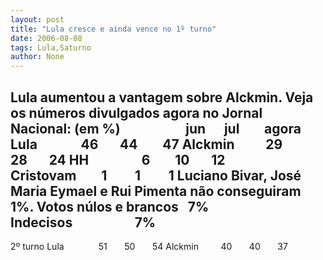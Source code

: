 ```yaml
---
layout: post
title: "Lula cresce e ainda vence no 1º turno"
date: 2006-08-08
tags: Lula,Saturno
author: None
---
```

Lula aumentou a vantagem sobre Alckmin. Veja os números divulgados agora no Jornal Nacional:
(em %)
&nbsp;&nbsp;&nbsp;&nbsp;&nbsp;&nbsp;&nbsp;&nbsp;&nbsp;&nbsp;&nbsp;&nbsp;&nbsp;&nbsp;&nbsp;&nbsp;&nbsp;&nbsp;&nbsp; jun&nbsp;&nbsp;&nbsp;&nbsp;&nbsp; jul&nbsp;&nbsp;&nbsp;&nbsp;&nbsp;&nbsp;&nbsp; agora
Lula&nbsp;&nbsp;&nbsp;&nbsp;&nbsp;&nbsp;&nbsp;&nbsp;&nbsp;&nbsp;&nbsp;&nbsp;&nbsp; 46&nbsp;&nbsp;&nbsp;&nbsp;&nbsp;&nbsp; 44&nbsp;&nbsp;&nbsp;&nbsp;&nbsp;&nbsp;&nbsp;&nbsp;47
Alckmin&nbsp;&nbsp;&nbsp;&nbsp;&nbsp;&nbsp;&nbsp;&nbsp;&nbsp; 29&nbsp;&nbsp;&nbsp;&nbsp;&nbsp;&nbsp; 28&nbsp;&nbsp;&nbsp;&nbsp;&nbsp;&nbsp; 24
HH&nbsp;&nbsp;&nbsp;&nbsp;&nbsp;&nbsp;&nbsp;&nbsp;&nbsp;&nbsp;&nbsp;&nbsp;&nbsp;&nbsp;&nbsp;&nbsp; 6&nbsp;&nbsp;&nbsp;&nbsp;&nbsp;&nbsp;&nbsp; 10&nbsp;&nbsp;&nbsp;&nbsp;&nbsp;&nbsp; 12
Cristovam&nbsp;&nbsp;&nbsp;&nbsp;&nbsp;&nbsp;&nbsp;&nbsp;1&nbsp;&nbsp;&nbsp;&nbsp;&nbsp;&nbsp;&nbsp;&nbsp;&nbsp;1&nbsp;&nbsp;&nbsp;&nbsp;&nbsp;&nbsp;&nbsp;&nbsp; 1
Luciano Bivar, José Maria Eymael e Rui Pimenta não conseguiram 1%.
Votos núlos e brancos&nbsp;&nbsp; 7%&nbsp;
Indecisos&nbsp;&nbsp;&nbsp;&nbsp;&nbsp;&nbsp;&nbsp;&nbsp;&nbsp;&nbsp;&nbsp;&nbsp;&nbsp;&nbsp;&nbsp;&nbsp;&nbsp;&nbsp;&nbsp;&nbsp;7%
--------------------------------
2º turno
Lula&nbsp;&nbsp;&nbsp;&nbsp;&nbsp;&nbsp;&nbsp;&nbsp;&nbsp;&nbsp;&nbsp;&nbsp;&nbsp;&nbsp;51&nbsp;&nbsp;&nbsp;&nbsp;&nbsp;&nbsp; 50&nbsp;&nbsp;&nbsp; &nbsp;&nbsp; 54
Alckmin&nbsp;&nbsp;&nbsp;&nbsp;&nbsp;&nbsp;&nbsp;&nbsp;&nbsp;40&nbsp;&nbsp;&nbsp;&nbsp;&nbsp;&nbsp; 40&nbsp;&nbsp;&nbsp;&nbsp;&nbsp;&nbsp;&nbsp;37 
